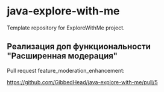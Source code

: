 # java-explore-with-me
Template repository for ExploreWithMe project.


## Реализация доп функциональности "Расширенная модерация"

Pull request feature_moderation_enhancement:

https://github.com/GibbedHead/java-explore-with-me/pull/5